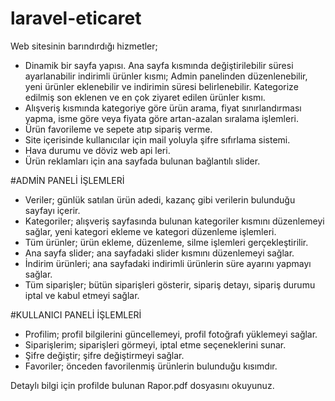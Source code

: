 # laravel-eticaret
Web sitesinin barındırdığı hizmetler;

- Dinamik bir sayfa yapısı. Ana sayfa kısmında değiştirilebilir süresi ayarlanabilir indirimli ürünler kısmı; Admin panelinden düzenlenebilir, yeni ürünler eklenebilir ve indirimin süresi belirlenebilir. Kategorize edilmiş son eklenen ve en çok ziyaret edilen ürünler kısmı. 
- Alışveriş kısmında kategoriye göre ürün arama, fiyat sınırlandırması yapma, isme göre veya fiyata göre artan-azalan sıralama işlemleri. 
- Ürün favorileme ve sepete atıp sipariş verme.
- Site içerisinde kullanıcılar için mail yoluyla şifre sıfırlama sistemi.
- Hava durumu ve döviz web api leri.
- Ürün reklamları için ana sayfada bulunan bağlantılı slider.

#ADMİN PANELİ İŞLEMLERİ
- Veriler; günlük satılan ürün adedi, kazanç gibi verilerin bulunduğu sayfayı içerir.
- Kategoriler; alışveriş sayfasında bulunan kategoriler kısmını düzenlemeyi sağlar, yeni kategori ekleme ve kategori düzenleme işlemleri.
- Tüm ürünler; ürün ekleme, düzenleme, silme işlemleri gerçekleştirilir.
- Ana sayfa slider; ana sayfadaki slider kısmını düzenlemeyi sağlar.
- İndirim ürünleri; ana sayfadaki indirimli ürünlerin süre ayarını yapmayı sağlar.
- Tüm siparişler; bütün siparişleri gösterir, sipariş detayı, sipariş durumu iptal ve kabul etmeyi sağlar.

#KULLANICI PANELİ İŞLEMLERİ
- Profilim; profil bilgilerini güncellemeyi, profil fotoğrafı yüklemeyi sağlar.
- Siparişlerim; siparişleri görmeyi, iptal etme seçeneklerini sunar.
- Şifre değiştir; şifre değiştirmeyi sağlar.
- Favoriler; önceden favorilenmiş ürünlerin bulunduğu kısımdır.

Detaylı bilgi için profilde bulunan Rapor.pdf dosyasını okuyunuz.
